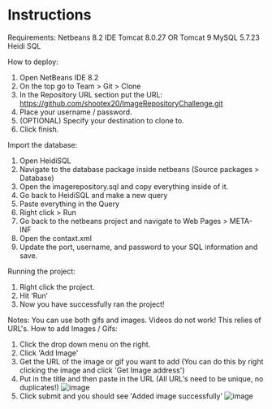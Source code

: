 # Instructions

Requirements:
Netbeans 8.2 IDE
Tomcat 8.0.27 OR Tomcat 9
MySQL 5.7.23
Heidi SQL

How to deploy:
1.	Open NetBeans IDE 8.2
2.	On the top go to Team > Git > Clone
3.	In the Repository URL section put the URL: https://github.com/shootex20/ImageRepositoryChallenge.git
4.	Place your username / password.
5.	(OPTIONAL) Specify your destination to clone to.
6.	Click finish.

Import the database:
1.	Open HeidiSQL
2.	Navigate to the database package inside netbeans (Source packages > Database)
3.	Open the imagerepository.sql and copy everything inside of it.
4.	Go back to HeidiSQL and make a new query
5.	Paste everything in the Query
6.	Right click > Run
7.	Go back to the netbeans project and navigate to Web Pages > META-INF
8.	Open the contaxt.xml
9.	Update the port, username, and password to your SQL information and save.


Running the project:
1.	Right click the project.
2.	Hit ‘Run’
3.	Now you have successfully ran the project!

Notes: You can use both gifs and images. Videos do not work! This relies of URL's.
How to add Images / Gifs: 
1. Click the drop down menu on the right.
2. Click 'Add Image'
3. Get the URL of the image or gif you want to add (You can do this by right clicking the image and click 'Get Image address')
4. Put in the title and then paste in the URL (All URL's need to be unique, no duplicates!)
![image](https://user-images.githubusercontent.com/19786531/117554047-68422f80-b012-11eb-80b8-780da215af34.png)
6. Click submit and you should see 'Added image successfully'
![image](https://user-images.githubusercontent.com/19786531/117554036-582a5000-b012-11eb-85c4-2766e31cd44e.png)



